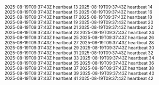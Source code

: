 2025-08-19T09:37:43Z heartbeat 13
2025-08-19T09:37:43Z heartbeat 14
2025-08-19T09:37:43Z heartbeat 15
2025-08-19T09:37:43Z heartbeat 16
2025-08-19T09:37:43Z heartbeat 17
2025-08-19T09:37:43Z heartbeat 18
2025-08-19T09:37:43Z heartbeat 19
2025-08-19T09:37:43Z heartbeat 20
2025-08-19T09:37:43Z heartbeat 21
2025-08-19T09:37:43Z heartbeat 22
2025-08-19T09:37:43Z heartbeat 23
2025-08-19T09:37:43Z heartbeat 24
2025-08-19T09:37:43Z heartbeat 25
2025-08-19T09:37:43Z heartbeat 26
2025-08-19T09:37:43Z heartbeat 27
2025-08-19T09:37:43Z heartbeat 28
2025-08-19T09:37:43Z heartbeat 29
2025-08-19T09:37:43Z heartbeat 30
2025-08-19T09:37:43Z heartbeat 31
2025-08-19T09:37:43Z heartbeat 32
2025-08-19T09:37:43Z heartbeat 33
2025-08-19T09:37:43Z heartbeat 34
2025-08-19T09:37:43Z heartbeat 35
2025-08-19T09:37:43Z heartbeat 36
2025-08-19T09:37:43Z heartbeat 37
2025-08-19T09:37:43Z heartbeat 38
2025-08-19T09:37:43Z heartbeat 39
2025-08-19T09:37:43Z heartbeat 40
2025-08-19T09:37:43Z heartbeat 41
2025-08-19T09:37:43Z heartbeat 42
